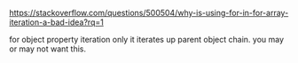 https://stackoverflow.com/questions/500504/why-is-using-for-in-for-array-iteration-a-bad-idea?rq=1

for object property iteration only
it iterates up parent object chain. you may or may not want this.

